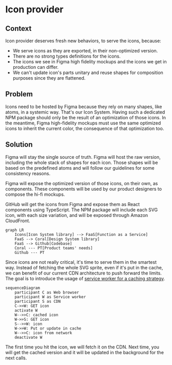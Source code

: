 # Icon provider

## Context

Icon provider deserves fresh new behaviors, to serve the icons, because:

* We serve icons as they are exported, in their non-optimized version.
* There are no strong types definitions for the icons.
* The icons we see in Figma high fidelity mockups and the icons we get in production can differ.
* We can't update icon's parts unitary and reuse shapes for composition purposes since they are flattened.

## Problem

Icons need to be hosted by Figma because they rely on many shapes, like atoms, in a systemic way. 
That's our Icon System.
Having such a dedicated NPM package should only be the result of an optimization of those icons.
In the meantime, Figma high-fidelity mockups must use the same optimized icons to inherit the current color, the consequence of that optimization too.

## Solution

Figma will stay the single source of truth.
Figma will host the raw version, including the whole stack of shapes for each icon. 
Those shapes will be based on the predefined atoms and will follow our guidelines for some consistency reasons.

Figma will expose the optimized version of those icons, on their own, as components.
These components will be used by our product designers to compose the hi-fi mockups.

GitHub will get the icons from Figma and expose them as React components using TypeScript.
The NPM package will include each SVG icon, with each size variation, and will be exposed through Amazon CloudFront.

```mermaid
graph LR
    Icons[Icon System library] --> FaaS[Function as a Service]
    FaaS --> Coral[Design System library]
    FaaS --> Github[Codebase]
    Coral --- PT[Product teams' needs]
    Github --- PT
```

Since icons are not really critical, it's time to serve them in the smartest way.
Instead of fetching the whole SVG sprite, even if it's put in the cache, we can benefit of our current CDN architecture to push forward the limits.
The goal is to introduce the usage of [service worker for a caching strategy](https://serviceworke.rs/strategy-cache-and-update.html).

```mermaid
sequenceDiagram
    participant C as Web browser
    participant W as Service worker
    participant S as CDN
    C->>W: GET icon
    activate W
    W-->>C: cached icon
    W->>S: GET icon
    S-->>W: icon
    W->>W: Put or update in cache
    W-->>C: icon from network
    deactivate W
```

The first time you hit the icon, we will fetch it on the CDN.
Next time, you will get the cached version and it will be updated in the background for the next calls. 
